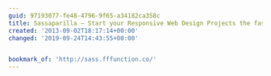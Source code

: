 ```yaml
---
guid: 97193077-fe48-4796-9f65-a34182ca358c
title: Sassaparilla – Start your Responsive Web Design Projects the fast way
created: '2013-09-02T18:17:14+00:00'
changed: '2019-09-24T14:43:55+00:00'


bookmark_of: 'http://sass.fffunction.co/'
---
```




